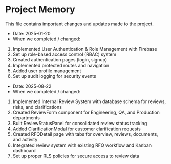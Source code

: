 # Project Memory

This file contains important changes and updates made to the project.

- Date: 2025-01-20
- When we completed / changed:
1. Implemented User Authentication & Role Management with Firebase
2. Set up role-based access control (RBAC) system
3. Created authentication pages (login, signup) 
4. Implemented protected routes and navigation
5. Added user profile management
6. Set up audit logging for security events

- Date: 2025-08-22
- When we completed / changed:
1. Implemented Internal Review System with database schema for reviews, risks, and clarifications
2. Created ReviewForm component for Engineering, QA, and Production departments
3. Built ReviewStatusPanel for consolidated review status tracking
4. Added ClarificationModal for customer clarification requests
5. Created RFQDetail page with tabs for overview, reviews, documents, and activity
6. Integrated review system with existing RFQ workflow and Kanban dashboard
7. Set up proper RLS policies for secure access to review data